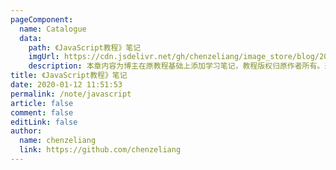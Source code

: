 ```yaml
---
pageComponent:
  name: Catalogue
  data:
    path: 《JavaScript教程》笔记
    imgUrl: https://cdn.jsdelivr.net/gh/chenzeliang/image_store/blog/20200112120340.png
    description: 本章内容为博主在原教程基础上添加学习笔记，教程版权归原作者所有。来源：<a href='https://wangdoc.com/javascript/' target='_blank'>JavaScript教程</a>
title: 《JavaScript教程》笔记
date: 2020-01-12 11:51:53
permalink: /note/javascript
article: false
comment: false
editLink: false
author:
  name: chenzeliang
  link: https://github.com/chenzeliang
---
```

